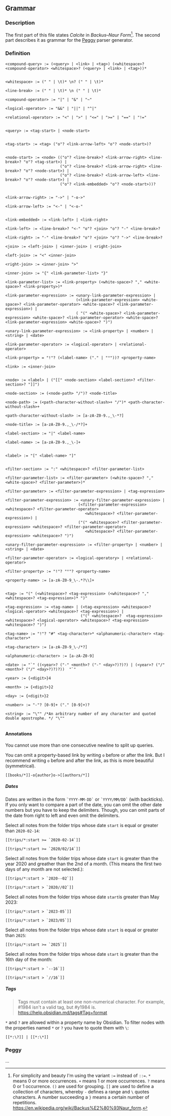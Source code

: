 
## Grammar

### Description

The first part of this file states *Calcite* in *Backus–Naur Form*[^1]. The second part describes it as grammar for the [Peggy](https://peggyjs.org/) parser generator.

### Definition

```
<compound-query> := (<query> | <link> | <tag>) (<whitespace>? <compound-operator> <whitespace>? (<query> | <link> | <tag>))*


<whitespace> := (" " | \t)* \n? (" " | \t)*   

<line-break> := (" " | \t)* \n (" " | \t)*

<compound-operator> := "|" | "&" | "~"

<logical-operator> := "&&" | "||" | "^|"

<relational-operator> := "<" | ">" | "<=" | ">=" | "==" | "!="


<query> := <tag-start> | <node-start>


<tag-start> := <tag> ("o"? <link-arrow-left> "o"? <node-start>)?


<node-start> := <node> (("o"? <line-break>? <link-arrow-right> <line-break>? "o"? <tag-start>) |                        
                        ("o"? <line-break>? <link-arrow-right> <line-break>? "o"? <node-start>) |
                        ("o"? <line-break>? <link-arrow-left> <line-break>? "o"? <node-start>) |
                        ("o"? <link-embedded> "o"? <node-start>))?


<link-arrow-right> := "->" | "-o->"

<link-arrow-left> := "<-" | "<-o-"


<link-embedded> := <link-left> | <link-right>

<link-left> := <line-break>? "<-" "o"? <join> "o"? "-" <line-break>?

<link-right> := "-" <line-break>? "o"? <join> "o"? "->" <line-break>?

<join> := <left-join> | <inner-join> | <right-join>

<left-join> := "<" <inner-join>

<right-join> := <inner-join> ">"

<inner-join> := "{" <link-parameter-list> "}"

<link-parameter-list> := <link-property> (<white-space>? "," <white-space>? <link-property>)*

<link-parameter-expression> := <unary-link-parameter-expression> |
                               (<link-parameter-expression> <white-space>? <link-parameter-operator> <white-space>? <link-parameter-expression>) |
                               ( "(" <white-space>? <link-parameter-expression> <white-space>? <link-parameter-operator> <white-space>? <link-parameter-expression> <white-space>? ")")

<unary-link-parameter-expression> := <link-property> | <number> | <string> | <date>

<link-parameter-operator> := <logical-operator> | <relational-operator>

<link-property> = "!"? (<label-name> ("." | "°"))? <property-name>

<link> := <inner-join>


<node> := <label> | ("[[" <node-section> <label-section>? <filter-section>? "]]")

<node-section> := (<node-path> "/")? <node-title>

<node-path> := (<path-character-without-slash>+ "/")* <path-character-without-slash>+

<path-character-without-slash> := [a-zA-Z0-9.,_\-*?]

<node-title> := [a-zA-Z0-9.,_\-/*?]+

<label-section> := "|" <label-name>

<label-name> := [a-zA-Z0-9.,_\-]+


<label> := "[" <label-name> "]"


<filter-section> := ":" <whitespace>? <filter-parameter-list>

<filter-parameter-list> := <filter-parameter> (<white-space>? "," <white-space>? <filter-parameter>)*

<filter-parameter> := <filter-parameter-expression> | <tag-expression>

<filter-parameter-expression> := <unary-filter-parameter-expression> |
                                (<filter-parameter-expression> <whitespace>? <filter-parameter-operator>
                                   <whitespace>? <filter-parameter-expression>) |
                                ("(" <whitespace>? <filter-parameter-expression> <whitespace>? <filter-parameter-operator>
                                   <whitespace>? <filter-parameter-expression> <whitespace>? ")") 

<unary-filter-parameter-expression> := <filter-property> | <number> | <string> | <date>

<filter-parameter-operator> := <logical-operatory> | <relational-operator>

<filter-property> := "!"? "°"? <property-name>

<property-name> := [a-zA-Z0-9_\-.*?\\]+


<tag> := "(" (<whitespace>? <tag-expression> (<whitespace>? "," <whitespace>? <tag-expression>)* ")"

<tag-expression> := <tag-name> | (<tag-expression> <whitespace>? <logical-operator> <whitespace>? <tag-expression>) |
                                 ("(" <whitespace>?  <tag-expression> <whitespace>? <logical-operator> <whitespace>? <tag-expression> <whitespace>? ")")

<tag-name> := "!"? "#" <tag-character>* <alphanumeric-character> <tag-character>*

<tag-character> := [a-zA-Z0-9_\-/*?]

<alphanumeric-character> := [a-zA-Z0-9]

<date> := "`" ((<year>? ("-" <month>? ("-" <day>?)?)?) | (<year>? ("/" <month>? ("/" <day>?)?)?))  "`"

<year> := {<digit>}4

<month> := {<digit>}2

<day> := {<digit>}2

<number> := "-"? [0-9]+ ("." [0-9]+)?

<string> := "\"" /*An arbitrary number of any character and quoted double apostrophe. */ "\""


```

#### Annotations

You cannot use more than one consecutive newline to split up queries.

You can omit a property-based link by writing `o` before or after the link. But I recommend writing `o` before and after the link, as this is more beautiful (symmetrical).

```
[[books/*]]-o{author}o->[[authors/*]]
```

##### Dates

Dates are written in the form `` `YYYY-MM-DD` `` or `` `YYYY/MM/DD` `` (with backticks). If you only want to compare a part of the date, you can omit the other date numbers but you have to keep the delimiters. Though, you can omit parts of the date from right to left and even omit the delimiters.

Select all notes from the folder trips whose date `start` is equal or greater than `2020-02-14`:

```
[[trips/*:start >= `2020-02-14`]]

[[trips/*:start >= `2020/02/14`]]
```
Select all notes from the folder trips  whose date `start` is greater than the year 2020 and greather than the 2nd of a month. (This means the first two days of any month are not selected.):

```
[[trips/*:start > `2020--02`]]

[[trips/*:start > `2020//02`]]
```

Select all notes from the folder trips whose date `start`is  greater than May 2023:

```
[[trips/*:start > `2023-05`]]

[[trips/*:start > `2023/05`]]
```

Select all notes from the folder trips whose date `start` is equal or greater than `2025`:

```
[[trips/*:start >= `2025`]]
```

Select all notes from the folder trips whose date `start` is greater than the 16th day of the month:

```
[[trips/*:start > `--16`]]

[[trips/*:start > `//16`]]
```

##### Tags

> Tags must contain at least one non-numerical character. For example, #1984 isn't a valid tag, but #y1984 is.
> https://help.obsidian.md/tags#Tag+format

`*` and `?` are allowed within a property name by Obsidian. To filter nodes with the properties named `*` or `?` you have to quote them with `\`:

```
[[*:\?]] | [[*:\*]]
```

### Peggy

...


[^1]: For simplicity and beauty I'm using the variant `:=` instead of `::=`. `*` means 0 or more occurrences. `+` means 1 or more occurrences. `?` means 0 or 1 occurrence. `()` are used for grouping. `[]` are used to define a collection of characters, whereby `-` defines a range and `\` quotes characters. A number succeeding a `}` means a certain number of repetitions. https://en.wikipedia.org/wiki/Backus%E2%80%93Naur_form.
